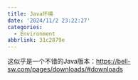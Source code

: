 ```yaml
---
title: Java环境
date: '2024/11/2 23:22:27'
categories:
  - Environment
abbrlink: 31c2879e
---
```

这似乎是一个不错的Java版本：https://bell-sw.com/pages/downloads/#downloads